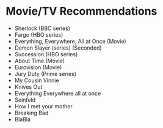 # Movie/TV Recommendations

- Sherlock (BBC series)
- Fargo (HBO series)
- Everything, Everywhere, All at Once (Movie)
- Demon Slayer (series) (Seconded)
- Succession (HBO series)
- About Time (Movie)
- Eurovision (Movie)
- Jury Duty (Prime series)
- My Cousin Vinnie
- Knives Out
- Everything Everywhere all at once
- Seinfeld
- How I met your mother
- Breaking Bad
- BlaBla
